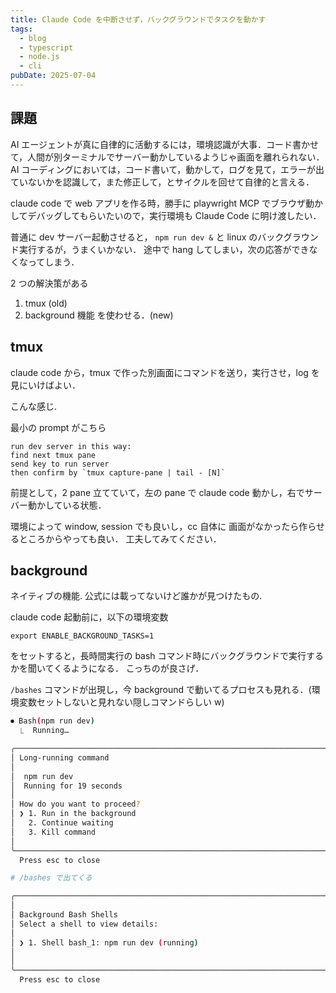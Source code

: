 ```yaml
---
title: Claude Code を中断させず，バックグラウンドでタスクを動かす
tags:
  - blog
  - typescript
  - node.js
  - cli
pubDate: 2025-07-04
---
```


## 課題

AI エージェントが真に自律的に活動するには，環境認識が大事．コード書かせて，人間が別ターミナルでサーバー動かしているようじゃ画面を離れられない．
AI コーディングにおいては，コード書いて，動かして，ログを見て，エラーが出ていないかを認識して，また修正して，とサイクルを回せて自律的と言える．

claude code で web アプリを作る時，勝手に playwright MCP でブラウザ動かしてデバッグしてもらいたいので，実行環境も Claude Code に明け渡したい．

普通に dev サーバー起動させると，
`npm run dev &` と linux のバックグラウンド実行するが，うまくいかない．
途中で hang してしまい，次の応答ができなくなってしまう．

2 つの解決策がある

1. tmux (old)
2. background 機能 を使わせる．(new)

## tmux

claude code から，tmux で作った別画面にコマンドを送り，実行させ，log を見にいけばよい．

こんな感じ.

最小の prompt がこちら

```
run dev server in this way:
find next tmux pane
send key to run server
then confirm by `tmux capture-pane | tail - [N]`
```

前提として，2 pane 立てていて，左の pane で claude code 動かし，右でサーバー動かしている状態．

環境によって window, session でも良いし，cc 自体に 画面がなかったら作らせるところからやっても良い．
工夫してみてください．

## background

ネイティブの機能. 公式には載ってないけど誰かが見つけたもの.

claude code 起動前に，以下の環境変数

```
export ENABLE_BACKGROUND_TASKS=1
```

をセットすると，長時間実行の bash コマンド時にバックグラウンドで実行するかを聞いてくるようになる．
こっちのが良さげ．

`/bashes` コマンドが出現し，今 background で動いてるプロセスも見れる．(環境変数セットしないと見れない隠しコマンドらしい w)

```sh
⏺ Bash(npm run dev)
  ⎿  Running…

╭─────────────────────────────────────────────────────────────────────────────────────────────────────╮
│ Long-running command                                                                                │
│                                                                                                     │
│  npm run dev                                                                                        │
│  Running for 19 seconds                                                                             │
│                                                                                                     │
│ How do you want to proceed?                                                                         │
│ ❯ 1. Run in the background                                                                          │
│   2. Continue waiting                                                                               │
│   3. Kill command                                                                                   │
│                                                                                                     │
╰─────────────────────────────────────────────────────────────────────────────────────────────────────╯
  Press esc to close

```

```sh
# /bashes で出てくる

╭─────────────────────────────────────────────────────────────────────────────────────────────────────╮
│                                                                                                     │
│ Background Bash Shells                                                                              │
│ Select a shell to view details:                                                                     │
│                                                                                                     │
│ ❯ 1. Shell bash_1: npm run dev (running)                                                            │
│                                                                                                     │
│                                                                                                     │
╰─────────────────────────────────────────────────────────────────────────────────────────────────────╯
  Press esc to close
```
